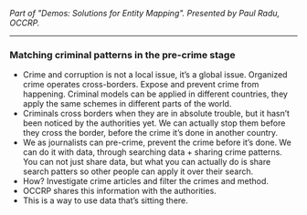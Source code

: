 _Part of "Demos: Solutions for Entity Mapping". Presented by Paul Radu, OCCRP._

***

### Matching criminal patterns in the pre-crime stage

* Crime and corruption is not a local issue, it’s a global issue. Organized crime operates cross-borders. 
Expose and prevent crime from happening. Criminal models can be applied in different countries, they apply the same schemes in different parts of the world.
* Criminals cross borders when they are in absolute trouble, but it hasn’t been noticed by the authorities yet. We can actually stop them before they cross the border, before the crime it’s done in another country.
* We as journalists can pre-crime, prevent the crime before it’s done. We can do it with data, through searching data + sharing crime patterns. You can not just share data, but what you can actually do is share search patters so other people can apply it over their search.
* How? Investigate crime articles and filter the crimes and method.
* OCCRP shares this information with the authorities. 
* This is a way to use data that’s sitting there.